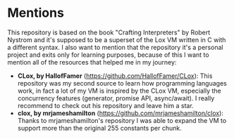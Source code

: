 # Mentions

This repository is based on the book "Crafting Interpreters" by Robert Nystrom and
it's supposed to be a superset of the Lox VM written in C with a different syntax. I also
want to mention that the repository it's a personal project
and exits only for learning purposes, because of this I want to mention all of
the resources that helped me in my journey:

- **CLox, by HallofFamer** (https://github.com/HallofFamer/CLox): This repository was my second source to learn how programming languages work, in fact a lot of my VM is inspired by the CLox VM, especially the concurrency
features (generator, promise API, async/await). I really recommend to check out his repository and leave him a star.
- **clox, by mrjameshamilton** (https://github.com/mrjameshamilton/clox): Thanks to mrjameshamilton's repository I was able to expand the VM to support more than the original 255 constants per chunk.
